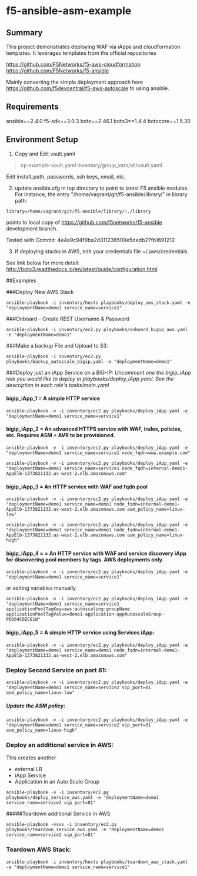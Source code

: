 # f5-ansible-asm-example

## Summary

This project demonstrates deploying WAF via iApps and cloudformation templates. It leverages templates from the official repositories

https://github.com/F5Networks/f5-aws-cloudformation
https://github.com/F5Networks/f5-ansible

Mainly converting the simple deployment approach here  
https://github.com/f5devcentral/f5-aws-autoscale
to using ansible.


## Requirements


ansible==2.4.0 
f5-sdk==3.0.3
boto==2.46.1
boto3==1.4.4
botocore==1.5.30


## Environment Setup

1) Copy and Edit vault.yaml 
 
>cp example-vault.yaml inventory/group_vars/all/vault.yaml 

Edit install_path, passwords, ssh keys, email, etc.


2) update ansible.cfg in top directory to point to latest F5 ansible modules. For instance, the entry "/home/vagrant/git/f5-ansible/library/" in library path: 

```
library=/home/vagrant/git/f5-ansible/library/:./library
```

points to local copy of https://github.com/f5networks/f5-ansible development branch.


Tested with Commit: 4e4a9c94f9ba2d311236509e5dedb27fb1691212


3) If deploying stacks in AWS, edit your credentials file ~/.aws/credentials

See link below for more detail:
http://boto3.readthedocs.io/en/latest/guide/configuration.html


##Examples

###Deploy New AWS  Stack
```
ansible-playbook -i inventory/hosts playbooks/deploy_aws_stack.yaml -e "deploymentName=demo1 service_name=service1"
```

###Onboard - Create REST Username & Password
```
ansible-playbook -i inventory/ec2.py playbooks/onboard_bigip_aws.yaml -e "deploymentName=demo1"
```

###Make a backup File and Upload to S3:
```
ansible-playbook -i inventory/ec2.py playbooks/backup_autoscale_bigip.yaml -e "deploymentName=demo1"
```

###Deploy just an iApp Service on a BIG-IP:
*Uncomment one the bigip_iApp role you would like to deploy in playbooks/deploy_iApp.yaml. See the description in each role's tasks/main.yaml*


#### bigip_iApp_1 = A simple HTTP service
```
ansible-playbook -v -i inventory/ec2.py playbooks/deploy_iApp.yaml -e "deploymentName=demo1 service_name=service1"
```

####  bigip_iApp_2 = An advanced HTTPS service with WAF, irules, policies, etc. Requires ASM + AVR to be provisioned.

```
ansible-playbook -v -i inventory/ec2.py playbooks/deploy_iApp.yaml -e "deploymentName=demo1 service_name=service1 node_fqdn=www.example.com"

ansible-playbook -v -i inventory/ec2.py playbooks/deploy_iApp.yaml -e "deploymentName=demo1 service_name=service1 node_fqdn=internal-demo1-AppElb-1373821132.us-west-2.elb.amazonaws.com"
```

#### bigip_iApp_3 = An HTTP service with WAF and fqdn pool
```
ansible-playbook -v -i inventory/ec2.py playbooks/deploy_iApp.yaml -e "deploymentName=demo1 service_name=demo1 node_fqdn=internal-demo1-AppElb-1373821132.us-west-2.elb.amazonaws.com asm_policy_name=linux-low"

ansible-playbook -v -i inventory/ec2.py playbooks/deploy_iApp.yaml -e "deploymentName=demo1 service_name=demo1 node_fqdn=internal-demo1-AppElb-1373821132.us-west-2.elb.amazonaws.com asm_policy_name=linux-high"
```

####  bigip_iApp_4 = = An HTTP service with WAF and service discovery iApp for discovering pool members by tags. AWS deployments only.

```
ansible-playbook -v -i inventory/ec2.py playbooks/deploy_iApp.yaml -e "deploymentName=demo1 service_name=service1"
```

or setting variables manually

```
ansible-playbook -v -i inventory/ec2.py playbooks/deploy_iApp.yaml -e "deploymentName=demo1 service_name=service1 applicationPoolTagKey=aws:autoscaling:groupName applicationPoolTagValue=demo1-application-appAutoscaleGroup-P6D04COZCE1W"
```

#### bigip_iApp_5 = A simple HTTP service using Services iApp:
```
ansible-playbook -v -i inventory/ec2.py playbooks/deploy_iApp.yaml -e "deploymentName=demo1 service_name=demo1 node_fqdn=internal-demo1-AppElb-1373821132.us-west-2.elb.amazonaws.com"
```


### Deploy Second Service on port 81:

```
ansible-playbook -v -i inventory/ec2.py playbooks/deploy_iApp.yaml -e "deploymentName=demo1 service_name=service2 vip_port=81 asm_policy_name=linux-low"
```

##### Update the ASM policy:
```
ansible-playbook -v -i inventory/ec2.py playbooks/deploy_iApp.yaml -e "deploymentName=demo1 service_name=service2 vip_port=81 asm_policy_name=linux-high"
```


### Deploy an additional service in AWS:
This creates another
 - external LB
 - iApp Service
 - Application in an Auto Scale Group
```
ansible-playbook -v -i inventory/ec2.py playbooks/deploy_service_aws.yaml -e "deploymentName=demo1 service_name=service2 vip_port=81"
```

#####Teardown additional Service in AWS
```
ansible-playbook -vvvv -i inventory/ec2.py playbooks/teardown_service_aws.yaml -e "deploymentName=demo1 service_name=service2 vip_port=81"
```


### Teardown AWS Stack:
```
ansible-playbook -i inventory/hosts playbooks/teardown_aws_stack.yaml -e "deploymentName=demo1 service_name=service1"
```